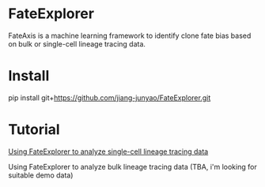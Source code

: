 # FateExplorer
FateAxis is a machine learning framework to identify clone fate bias based on bulk or single-cell lineage tracing data.

# Install
pip install git+https://github.com/jiang-junyao/FateExplorer.git

# Tutorial
[Using FateExplorer to analyze single-cell lineage tracing data](https://jiang-junyao.github.io/FateExplorer/sclt_larry_example) 

Using FateExplorer to analyze bulk lineage tracing data (TBA, i'm looking for suitable demo data)